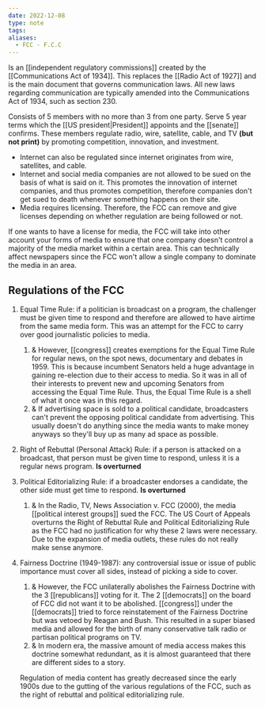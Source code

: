 ```yaml
---
date: 2022-12-08
type: note
tags:
aliases:
  - FCC - F.C.C
---
```


Is an [[independent regulatory commissions]] created by the [[Communications Act of 1934]]. This replaces the [[Radio Act of 1927]] and is the main document that governs communication laws. All new laws regarding communication are typically amended into the Communications Act of 1934, such as section 230.

Consists of 5 members with no more than 3 from one party. Serve 5 year terms which the [[US president|President]] appoints and the [[senate]] confirms. These members regulate radio, wire, satellite, cable, and TV **(but not print)** by promoting competition, innovation, and investment.
- Internet can also be regulated since internet originates from wire, satellites, and cable.
- Internet and social media companies are not allowed to be sued on the basis of what is said on it. This promotes the innovation of internet companies, and thus promotes competition, therefore companies don't get sued to death whenever something happens on their site.
- Media requires licensing. Therefore, the FCC can remove and give licenses depending on whether regulation are being followed or not.

If one wants to have a license for media, the FCC will take into other account your forms of media to ensure that one company doesn't control a majority of the media market within a certain area. This can technically affect newspapers since the FCC won't allow a single company to dominate the media in an area.

## Regulations of the FCC
1. Equal Time Rule: if a politician is broadcast on a program, the challenger must be given time to respond and therefore are allowed to have airtime from the same media form. This was an attempt for the FCC to carry over good journalistic policies to media.
	1. & However, [[congress]] creates exemptions for the Equal Time Rule for regular news, on the spot news, documentary and debates in 1959. This is because incumbent Senators held a huge advantage in gaining re-election due to their access to media. So it was in all of their interests to prevent new and upcoming Senators from accessing the Equal Time Rule. Thus, the Equal Time Rule is a shell of what it once was in this regard.
	2. & If advertising space is sold to a political candidate, broadcasters can't prevent the opposing political candidate from advertising. This usually doesn't do anything since the media wants to make money anyways so they'll buy up as many ad space as possible.
2. Right of Rebuttal (Personal Attack) Rule: if a person is attacked on a broadcast, that person must be given time to respond, unless it is a regular news program. **Is overturned**
3. Political Editorializing Rule: if a broadcaster endorses a candidate, the other side must get time to respond. **Is overturned**
	1. & In the Radio, TV, News Association v. FCC (2000), the media [[political interest groups]] sued the FCC. The US Court of Appeals overturns the Right of Rebuttal Rule and Political Editorializing Rule as the FCC had no justification for why these 2 laws were necessary. Due to the expansion of media outlets, these rules do not really make sense anymore.
4. Fairness Doctrine (1949-1987): any controversial issue or issue of public importance must cover all sides, instead of picking a side to cover.
	1. & However, the FCC unilaterally abolishes the Fairness Doctrine with the 3 [[republicans]] voting for it. The 2 [[democrats]] on the board of FCC did not want it to be abolished. [[congress]] under the [[democrats]] tried to force reinstatement of the Fairness Doctrine but was vetoed by Reagan and Bush. This resulted in a super biased media and allowed for the birth of many conservative talk radio or partisan political programs on TV.
	2. & In modern era, the massive amount of media access makes this doctrine somewhat redundant, as it is almost guaranteed that there are different sides to a story.

	Regulation of media content has greatly decreased since the early 1900s due to the gutting of the various regulations of the FCC, such as the right of rebuttal and political editorializing rule.

